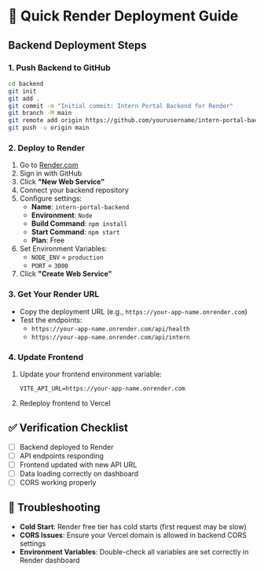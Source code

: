 # 🚀 Quick Render Deployment Guide

## Backend Deployment Steps

### 1. Push Backend to GitHub
```bash
cd backend
git init
git add .
git commit -m "Initial commit: Intern Portal Backend for Render"
git branch -M main
git remote add origin https://github.com/yourusername/intern-portal-backend.git
git push -u origin main
```

### 2. Deploy to Render
1. Go to [Render.com](https://render.com)
2. Sign in with GitHub
3. Click **"New Web Service"**
4. Connect your backend repository
5. Configure settings:
   - **Name**: `intern-portal-backend`
   - **Environment**: `Node`
   - **Build Command**: `npm install`
   - **Start Command**: `npm start`
   - **Plan**: Free
6. Set Environment Variables:
   - `NODE_ENV` = `production`
   - `PORT` = `3000`
7. Click **"Create Web Service"**

### 3. Get Your Render URL
- Copy the deployment URL (e.g., `https://your-app-name.onrender.com`)
- Test the endpoints:
  - `https://your-app-name.onrender.com/api/health`
  - `https://your-app-name.onrender.com/api/intern`

### 4. Update Frontend
1. Update your frontend environment variable:
   ```env
   VITE_API_URL=https://your-app-name.onrender.com
   ```
2. Redeploy frontend to Vercel

## ✅ Verification Checklist
- [ ] Backend deployed to Render
- [ ] API endpoints responding
- [ ] Frontend updated with new API URL
- [ ] Data loading correctly on dashboard
- [ ] CORS working properly

## 🔧 Troubleshooting
- **Cold Start**: Render free tier has cold starts (first request may be slow)
- **CORS Issues**: Ensure your Vercel domain is allowed in backend CORS settings
- **Environment Variables**: Double-check all variables are set correctly in Render dashboard 